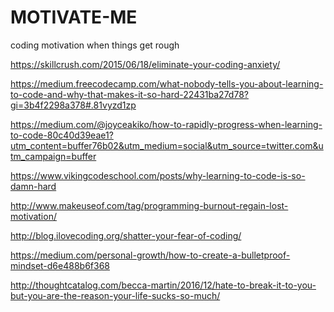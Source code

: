 # MOTIVATE-ME

coding motivation
when things get rough


https://skillcrush.com/2015/06/18/eliminate-your-coding-anxiety/

https://medium.freecodecamp.com/what-nobody-tells-you-about-learning-to-code-and-why-that-makes-it-so-hard-22431ba27d78?gi=3b4f2298a378#.81vyzd1zp

https://medium.com/@joyceakiko/how-to-rapidly-progress-when-learning-to-code-80c40d39eae1?utm_content=buffer76b02&utm_medium=social&utm_source=twitter.com&utm_campaign=buffer

https://www.vikingcodeschool.com/posts/why-learning-to-code-is-so-damn-hard

http://www.makeuseof.com/tag/programming-burnout-regain-lost-motivation/

http://blog.ilovecoding.org/shatter-your-fear-of-coding/

https://medium.com/personal-growth/how-to-create-a-bulletproof-mindset-d6e488b6f368

http://thoughtcatalog.com/becca-martin/2016/12/hate-to-break-it-to-you-but-you-are-the-reason-your-life-sucks-so-much/
